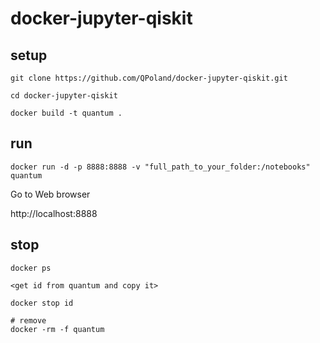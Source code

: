 # docker-jupyter-qiskit

## setup 

```{bash}
git clone https://github.com/QPoland/docker-jupyter-qiskit.git

cd docker-jupyter-qiskit 

docker build -t quantum .
```
## run 

```{bash}
docker run -d -p 8888:8888 -v "full_path_to_your_folder:/notebooks" quantum
```
Go to Web browser 

http://localhost:8888

## stop 

```{bash}
docker ps 

<get id from quantum and copy it>

docker stop id 

# remove
docker -rm -f quantum
```

